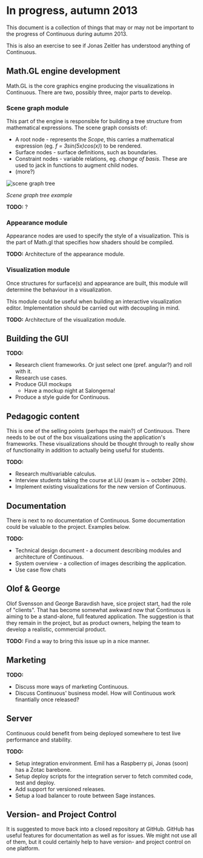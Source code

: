 In progress, autumn 2013
==========================

This document is a collection of things that may or may not be important to the progress of Continuous during autumn 2013. 

This is also an exercise to see if Jonas Zeitler has understood anything of Continuous.

Math.GL engine development
--------------------------

Math.GL is the core graphics engine producing the visualizations in Continuous. There are two, possibly three, major parts to develop.

### Scene graph module
This part of the engine is responsible for building a tree structure from mathematical expressions.
The scene graph consists of:

* A root node - represents the *Scope*, this carries a mathematical expression (eg. *f = 3sin(5x)cos(x)*) to be rendered.
* Surface nodes - surface definitions, such as boundaries.
* Constraint nodes - variable relations, eg. *change of basis*. These are used to jack in functions to augment child nodes.
* (more?)

![scene graph tree][1]

*Scene graph tree example*

**TODO:** ?

### Appearance module
Appearance nodes are used to specify the style of a visualization. This is the part of Math.gl that specifies how shaders should be compiled.

**TODO:** Architecture of the appearance module.

### Visualization module
Once structures for surface(s) and appearance are built, this module will determine the behaviour in a visualization.

This module could be useful when building an interactive visualization editor. Implementation should be carried out with decoupling in mind.

**TODO:** Architecture of the visualization module.

Building the GUI
--------------------------

**TODO:**

* Research client frameworks. Or just select one (pref. angular?) and roll with it.
* Research use cases.
* Produce GUI mockups
	- Have a mockup night at Salongerna!
* Produce a style guide for Continuous.

Pedagogic content
--------------------------
This is one of the selling points (perhaps the main?) of Continuous. There needs to be out of the box visualizations using the application's frameworks. These visualizations should be thought through to really show of functionality in addition to actually being useful for students.

**TODO:**

* Research multivariable calculus.
* Interview students taking the course at LiU (exam is ~ october 20th).
* Implement existing visualizations for the new version of Continuous.

Documentation
--------------------------
There is next to no documentation of Continuous. Some documentation could be valuable to the project. Examples below.

**TODO:**

* Technical design document - a document describing modules and architecture of Continuous.
* System overview - a collection of images describing the application.
* Use case flow chats

Olof & George
--------------------------
Olof Svensson and George Baravdish have, sice project start, had the role of "clients". That has become somewhat awkward now that Continuous is aiming to be a stand-alone, full featured application. The suggestion is that they remain in the project, but as product owners, helping the team to develop a realistic, commercial product.

**TODO:** Find a way to bring this issue up in a nice manner.

Marketing
--------------------------

**TODO:**

* Discuss more ways of marketing Continuous.
* Discuss Continuous' business model. How will Continuous work finantially once released?

Server
--------------------------
Continuous could benefit from being deployed somewhere to test live performance and stability.

**TODO:**

* Setup integration environment. Emil has a Raspberry pi, Jonas (soon) has a Zotac barebone.
* Setup deploy scripts for the integration server to fetch commited code, test and deploy.
* Add support for versioned releases.
* Setup a load balancer to route between Sage instances.

Version- and Project Control
--------------------------
It is suggested to move back into a closed repository at GitHub. GitHub has useful features for documentation as well as for issues. We might not use all of them, but it could certainly help to have version- and project control on one platform.

[1]: http://emilaxelsson.se/images/mathgl-api1.png
